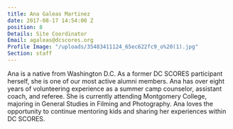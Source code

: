 ```yaml
---
title: Ana Galeas Martinez
date: 2017-08-17 14:54:00 Z
position: 8
Details: Site Coordinator
Email: agaleas@dcscores.org
Profile Image: "/uploads/35483411124_65ec622fc9_o%20(1).jpg"
Section: staff
---
```


Ana is a native from Washington D.C. As a former DC SCORES participant herself, she is one of our most active alumni members. Ana has over eight years of volunteering experience as a summer camp counselor, assistant coach, and referee. She is currently attending Montgomery College, majoring in General Studies in Filming and Photography. Ana loves the opportunity to continue mentoring kids and sharing her experiences within DC SCORES.